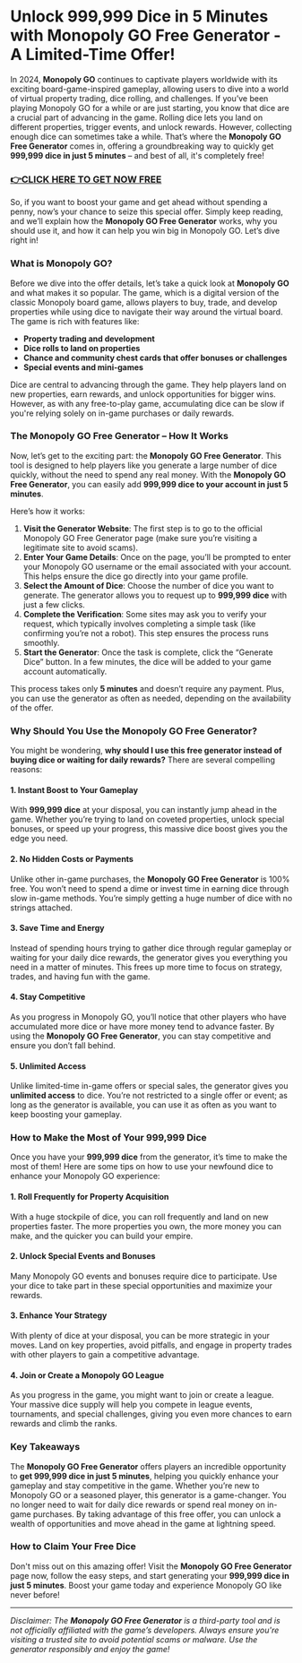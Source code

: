 # Unlock 999,999 Dice in 5 Minutes with Monopoly GO Free Generator - A Limited-Time Offer!

In 2024, **Monopoly GO** continues to captivate players worldwide with its exciting board-game-inspired gameplay, allowing users to dive into a world of virtual property trading, dice rolling, and challenges. If you’ve been playing Monopoly GO for a while or are just starting, you know that dice are a crucial part of advancing in the game. Rolling dice lets you land on different properties, trigger events, and unlock rewards. However, collecting enough dice can sometimes take a while. That’s where the **Monopoly GO Free Generator** comes in, offering a groundbreaking way to quickly get **999,999 dice in just 5 minutes** – and best of all, it's completely free!

### [👉CLICK HERE TO GET NOW FREE](https://freeforyou.xyz/monopoly/go/)

So, if you want to boost your game and get ahead without spending a penny, now’s your chance to seize this special offer. Simply keep reading, and we’ll explain how the **Monopoly GO Free Generator** works, why you should use it, and how it can help you win big in Monopoly GO. Let’s dive right in!

### What is Monopoly GO?

Before we dive into the offer details, let’s take a quick look at **Monopoly GO** and what makes it so popular. The game, which is a digital version of the classic Monopoly board game, allows players to buy, trade, and develop properties while using dice to navigate their way around the virtual board. The game is rich with features like:

- **Property trading and development**
- **Dice rolls to land on properties**
- **Chance and community chest cards that offer bonuses or challenges**
- **Special events and mini-games**

Dice are central to advancing through the game. They help players land on new properties, earn rewards, and unlock opportunities for bigger wins. However, as with any free-to-play game, accumulating dice can be slow if you're relying solely on in-game purchases or daily rewards.

### The Monopoly GO Free Generator – How It Works

Now, let’s get to the exciting part: the **Monopoly GO Free Generator**. This tool is designed to help players like you generate a large number of dice quickly, without the need to spend any real money. With the **Monopoly GO Free Generator**, you can easily add **999,999 dice to your account in just 5 minutes**. 

Here’s how it works:

1. **Visit the Generator Website**: The first step is to go to the official Monopoly GO Free Generator page (make sure you’re visiting a legitimate site to avoid scams).
2. **Enter Your Game Details**: Once on the page, you’ll be prompted to enter your Monopoly GO username or the email associated with your account. This helps ensure the dice go directly into your game profile.
3. **Select the Amount of Dice**: Choose the number of dice you want to generate. The generator allows you to request up to **999,999 dice** with just a few clicks.
4. **Complete the Verification**: Some sites may ask you to verify your request, which typically involves completing a simple task (like confirming you’re not a robot). This step ensures the process runs smoothly.
5. **Start the Generator**: Once the task is complete, click the “Generate Dice” button. In a few minutes, the dice will be added to your game account automatically.

This process takes only **5 minutes** and doesn’t require any payment. Plus, you can use the generator as often as needed, depending on the availability of the offer.

### Why Should You Use the Monopoly GO Free Generator?

You might be wondering, **why should I use this free generator instead of buying dice or waiting for daily rewards?** There are several compelling reasons:

#### 1. **Instant Boost to Your Gameplay**

With **999,999 dice** at your disposal, you can instantly jump ahead in the game. Whether you’re trying to land on coveted properties, unlock special bonuses, or speed up your progress, this massive dice boost gives you the edge you need.

#### 2. **No Hidden Costs or Payments**

Unlike other in-game purchases, the **Monopoly GO Free Generator** is 100% free. You won’t need to spend a dime or invest time in earning dice through slow in-game methods. You’re simply getting a huge number of dice with no strings attached.

#### 3. **Save Time and Energy**

Instead of spending hours trying to gather dice through regular gameplay or waiting for your daily dice rewards, the generator gives you everything you need in a matter of minutes. This frees up more time to focus on strategy, trades, and having fun with the game.

#### 4. **Stay Competitive**

As you progress in Monopoly GO, you’ll notice that other players who have accumulated more dice or have more money tend to advance faster. By using the **Monopoly GO Free Generator**, you can stay competitive and ensure you don’t fall behind.

#### 5. **Unlimited Access**

Unlike limited-time in-game offers or special sales, the generator gives you **unlimited access** to dice. You’re not restricted to a single offer or event; as long as the generator is available, you can use it as often as you want to keep boosting your gameplay.

### How to Make the Most of Your 999,999 Dice

Once you have your **999,999 dice** from the generator, it’s time to make the most of them! Here are some tips on how to use your newfound dice to enhance your Monopoly GO experience:

#### 1. **Roll Frequently for Property Acquisition**

With a huge stockpile of dice, you can roll frequently and land on new properties faster. The more properties you own, the more money you can make, and the quicker you can build your empire.

#### 2. **Unlock Special Events and Bonuses**

Many Monopoly GO events and bonuses require dice to participate. Use your dice to take part in these special opportunities and maximize your rewards.

#### 3. **Enhance Your Strategy**

With plenty of dice at your disposal, you can be more strategic in your moves. Land on key properties, avoid pitfalls, and engage in property trades with other players to gain a competitive advantage.

#### 4. **Join or Create a Monopoly GO League**

As you progress in the game, you might want to join or create a league. Your massive dice supply will help you compete in league events, tournaments, and special challenges, giving you even more chances to earn rewards and climb the ranks.

### Key Takeaways

The **Monopoly GO Free Generator** offers players an incredible opportunity to **get 999,999 dice in just 5 minutes**, helping you quickly enhance your gameplay and stay competitive in the game. Whether you’re new to Monopoly GO or a seasoned player, this generator is a game-changer. You no longer need to wait for daily dice rewards or spend real money on in-game purchases. By taking advantage of this free offer, you can unlock a wealth of opportunities and move ahead in the game at lightning speed.

### How to Claim Your Free Dice

Don't miss out on this amazing offer! Visit the **Monopoly GO Free Generator** page now, follow the easy steps, and start generating your **999,999 dice in just 5 minutes**. Boost your game today and experience Monopoly GO like never before!

---

*Disclaimer: The **Monopoly GO Free Generator** is a third-party tool and is not officially affiliated with the game’s developers. Always ensure you're visiting a trusted site to avoid potential scams or malware. Use the generator responsibly and enjoy the game!*
